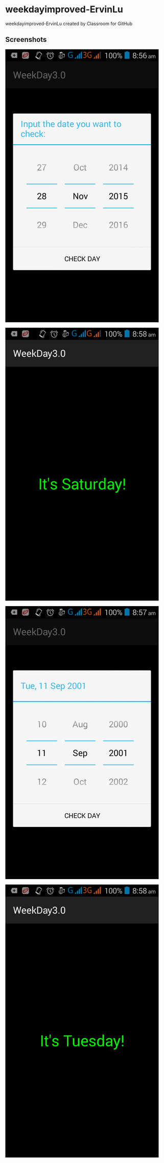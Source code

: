 # weekdayimproved-ErvinLu
weekdayimproved-ErvinLu created by Classroom for GitHub

## Screenshots

![alt tag](https://github.com/DeLaSalleUniversity-Manila/weekdayimproved-ErvinLu/blob/master/device-2015-11-28-085702.png)

![alt tag](https://github.com/DeLaSalleUniversity-Manila/weekdayimproved-ErvinLu/blob/master/device-2015-11-28-085827.png)

![alt tag](https://github.com/DeLaSalleUniversity-Manila/weekdayimproved-ErvinLu/blob/master/device-2015-11-28-085800.png)

![alt tag](https://github.com/DeLaSalleUniversity-Manila/weekdayimproved-ErvinLu/blob/master/device-2015-11-28-085810.png)
